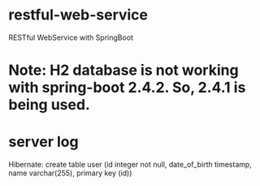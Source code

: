 # restful-web-service
RESTful WebService with SpringBoot

# Note: H2 database is not working with spring-boot 2.4.2. So, 2.4.1 is being used.
# server log
Hibernate: create table user (id integer not null, date_of_birth timestamp, name varchar(255), primary key (id))